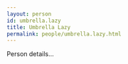 ```yaml
---
layout: person
id: umbrella.lazy
title: Umbrella Lazy
permalink: people/umbrella.lazy.html
---
```


Person details...